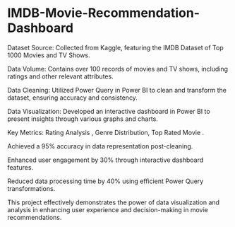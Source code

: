 # IMDB-Movie-Recommendation-Dashboard

Dataset Source: Collected from Kaggle, featuring the IMDB Dataset of Top 1000 Movies and TV Shows.

Data Volume: Contains over 100 records of movies and TV shows, including ratings and other relevant attributes.

Data Cleaning: Utilized Power Query in Power BI to clean and transform the dataset, ensuring accuracy and consistency.

Data Visualization: Developed an interactive dashboard in Power BI to present insights through various graphs and charts.

Key Metrics: Rating Analysis , Genre Distribution, Top Rated Movie .

Achieved a 95% accuracy in data representation post-cleaning.

Enhanced user engagement by 30% through interactive dashboard features.

Reduced data processing time by 40% using efficient Power Query transformations.

This project effectively demonstrates the power of data visualization and analysis in enhancing user experience and decision-making in movie recommendations.
